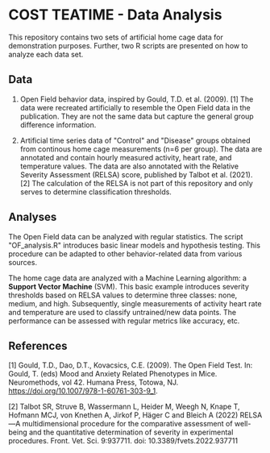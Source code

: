 # COST TEATIME - Data Analysis
This repository contains two sets of artificial home cage data for demonstration
purposes. Further, two R scripts are presented on how to analyze each data set.

## Data
1. Open Field behavior data, inspired by Gould, T.D. et al. (2009). [1] The 
data were recreated artificially to resemble the Open Field data in the publication.
They are not the same data but capture the general group difference information.

2. Artificial time series data of "Control" and "Disease" groups obtained from 
continous home cage measurements (n=6 per group). The data are annotated and
contain hourly measured activity, heart rate, and temperature values. 
The data are also annotated with the Relative Severity Assessment (RELSA) score,
published by Talbot et al. (2021). [2] The calculation of the RELSA is not part 
of this repository and only serves to determine classification thresholds.

## Analyses
The Open Field data can be analyzed with regular statistics. The script 
"OF_analysis.R" introduces basic linear models and hypothesis testing. This 
procedure can be adapted to other behavior-related data from various sources.

The home cage data are analyzed with a Machine Learning algorithm: a **Support
Vector Machine** (SVM). This basic example introduces severity thresholds
based on RELSA values to determine three classes: none, medium, and high.
Subsequently, single measurements of activity heart rate and temperature are
used to classify untrained/new data points. The performance can be assessed with
regular metrics like accuracy, etc.

## References
[1] Gould, T.D., Dao, D.T., Kovacsics, C.E. (2009). The Open Field Test. 
In: Gould, T. (eds) Mood and Anxiety Related Phenotypes in Mice. Neuromethods,
vol 42. Humana Press, Totowa, NJ. https://doi.org/10.1007/978-1-60761-303-9_1.

[2] Talbot SR, Struve B, Wassermann L, Heider M, Weegh N, Knape T, Hofmann MCJ,
von Knethen A, Jirkof P, Häger C and Bleich A (2022) RELSA—A multidimensional 
procedure for the comparative assessment of well-being and the quantitative 
determination of severity in experimental procedures. Front. Vet. Sci. 9:937711. 
doi: 10.3389/fvets.2022.937711





